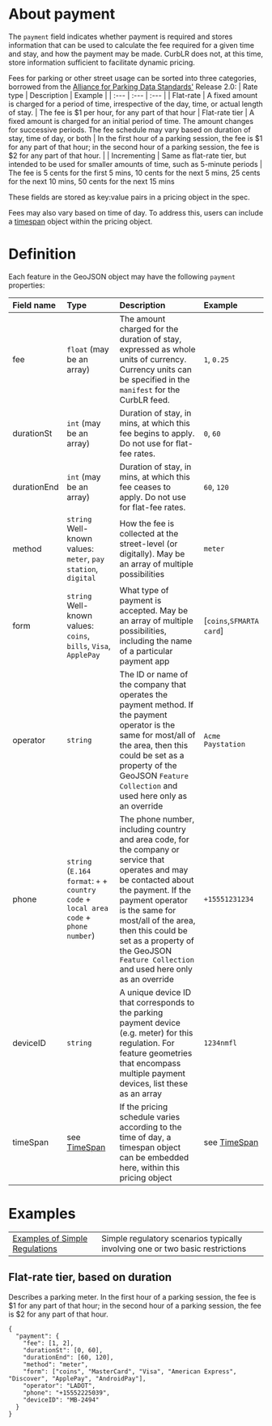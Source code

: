 # About payment

The `payment` field indicates whether payment is required and stores information that can be used to calculate the fee required for a given time and stay, and how the payment may be made. CurbLR does not, at this time, store information sufficient to facilitate dynamic pricing.

Fees for parking or other street usage can be sorted into three categories, borrowed from the [Alliance for Parking Data Standards'](https://www.allianceforparkingdatastandards.org/resources) Release 2.0:
| Rate type | Description | Example |
| :--- | :--- | :--- |
| Flat-rate | A fixed amount is charged for a period of time, irrespective of the day, time, or actual length of stay. | The fee is $1 per hour, for any part of that hour
| Flat-rate tier | A fixed amount is charged for an initial period of time. The amount changes for successive periods. The fee schedule may vary based on duration of stay, time of day, or both | In the first hour of a parking session, the fee is $1 for any part of that hour; in the second hour of a parking session, the fee is $2 for any part of that hour. |
| Incrementing | Same as flat-rate tier, but intended to be used for smaller amounts of time, such as 5-minute periods | The fee is 5 cents for the first 5 mins, 10 cents for the next 5 mins, 25 cents for the next 10 mins, 50 cents for the next 15 mins

These fields are stored as key:value pairs in a pricing object in the spec.

Fees may also vary based on time of day. To address this, users can include a [timespan](TimeSpan.md) object within the pricing object.

# Definition
Each feature in the GeoJSON object may have the following `payment` properties:

| Field name | Type | Description | Example
| :--- | :--- | :--- | :--- |
| fee | `float` (may be an array) | The amount charged for the duration of stay, expressed as whole units of currency. Currency units can be specified in the `manifest` for the CurbLR feed. | `1`, `0.25`
| durationSt | `int` (may be an array) | Duration of stay, in mins, at which this fee begins to apply. Do not use for flat-fee rates. | `0`, `60` |
| durationEnd | `int` (may be an array) |  Duration of stay, in mins, at which this fee ceases to apply. Do not use for flat-fee rates. | `60`, `120` |
| method | `string` Well-known values: `meter`, `pay station`, `digital` | How the fee is collected at the street-level (or digitally). May be an array of multiple possibilities | `meter`
| form | `string` Well-known values: `coins`, `bills`, `Visa`, `ApplePay` | What type of payment is accepted. May be an array of multiple possibilities, including the name of a particular payment app | [`coins`,`SFMARTA card`]
| operator | `string` | The ID or name of the company that operates the payment method. If the payment operator is the same for most/all of the area, then this could be set as a property of the GeoJSON `Feature Collection` and used here only as an override  | `Acme Paystation` |
| phone | `string` (`E.164 format`: `+` + `country code` + `local area code` + `phone number`) | The phone number, including country and area code, for the company or service that operates and may be contacted about the payment. If the payment operator is the same for most/all of the area, then this could be set as a property of the GeoJSON `Feature Collection` and used here only as an override | `+15551231234` |
| deviceID | `string` | A unique device ID that corresponds to the parking payment device (e.g. meter) for this regulation. For feature geometries that encompass multiple payment devices, list these as an array | `1234nmfl`|
| timeSpan | see [TimeSpan](TimeSpan.md) | If the pricing schedule varies according to the time of day, a timespan object can be embedded here, within this pricing object | see [TimeSpan](TimeSpan.md)

# Examples

| | |
| :---- | :---- |
| [Examples of Simple Regulations](examples/simple_examples.md) | Simple regulatory scenarios typically involving one or two basic restrictions  |

## Flat-rate tier, based on duration
Describes a parking meter. In the first hour of a parking session, the fee is $1 for any part of that hour; in the second hour of a parking session, the fee is $2 for any part of that hour.

```
{
  "payment": {
    "fee": [1, 2],
    "durationSt": [0, 60],
    "durationEnd": [60, 120],
    "method": "meter",
    "form": ["coins", "MasterCard", "Visa", "American Express", "Discover", "ApplePay", "AndroidPay"],
    "operator": "LADOT",
    "phone": "+15552225039",
    "deviceID": "MB-2494"
  }
}
```
